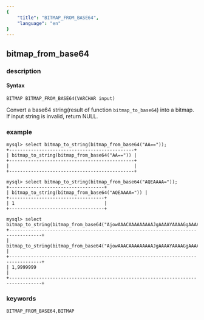 ```yaml
---
{
    "title": "BITMAP_FROM_BASE64",
    "language": "en"
}
---
```


## bitmap_from_base64

### description
#### Syntax

`BITMAP BITMAP_FROM_BASE64(VARCHAR input)`

Convert a base64 string(result of function `bitmap_to_base64`) into a bitmap. If input string is invalid, return NULL.

### example

```
mysql> select bitmap_to_string(bitmap_from_base64("AA=="));
+----------------------------------------------+
| bitmap_to_string(bitmap_from_base64("AA==")) |
+----------------------------------------------+
|                                              |
+----------------------------------------------+

mysql> select bitmap_to_string(bitmap_from_base64("AQEAAAA="));
+-----------------------------------+
| bitmap_to_string(bitmap_from_base64("AQEAAAA=")) |
+-----------------------------------+
| 1                                 |
+-----------------------------------+

mysql> select bitmap_to_string(bitmap_from_base64("AjowAAACAAAAAAAAAJgAAAAYAAAAGgAAAAEAf5Y="));
+----------------------------------------------------------------------------------+
| bitmap_to_string(bitmap_from_base64("AjowAAACAAAAAAAAAJgAAAAYAAAAGgAAAAEAf5Y=")) |
+----------------------------------------------------------------------------------+
| 1,9999999                                                                        |
+----------------------------------------------------------------------------------+
```

### keywords

    BITMAP_FROM_BASE64,BITMAP
